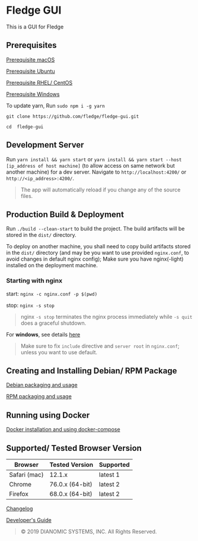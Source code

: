 # Fledge GUI
This is a GUI for Fledge

## Prerequisites

[Prerequisite macOS](docs/prerequisite-macos.md)

[Prerequisite Ubuntu](docs/prerequisite-ubuntu.md)

[Prerequisite RHEL/ CentOS](docs/prerequisite-redhat.md)

[Prerequisite Windows](docs/prerequisite-windows.md)

To update yarn, Run `sudo npm i -g yarn`

`git clone https://github.com/fledge/fledge-gui.git`

`cd  fledge-gui`

## Development Server

Run `yarn install && yarn start` or `yarn install && yarn start --host [ip_address of host machine]` (to allow access on same network but another machine) for a dev server. Navigate to `http://localhost:4200/` or `http://<ip_address>:4200/`. 

> The app will automatically reload if you change any of the source files.

## Production Build & Deployment

Run `./build --clean-start` to build the project. The build artifacts will be stored in the `dist/` directory.

To deploy on another machine, you shall need to copy build artifacts stored in the `dist/` directory (and may be you want to use provided `nginx.conf`, to avoid changes in default nginx config); Make sure you have nginx(-light) installed on the deployment machine.

### Starting with nginx

start: `nginx -c nginx.conf -p $(pwd)`

stop: `nginx -s stop`

> nginx `-s stop` terminates the nginx process immediately while `-s quit` does a graceful shutdown.


For **windows**, see details [here](docs/windows-nginx-deployment-guide.md)

> Make sure to fix `include` directive and `server root` in `nginx.conf`; unless you want to use default.

## Creating and Installing Debian/ RPM Package
[Debian packaging and usage](docs/debian-readme.md)

[RPM packaging and usage](docs/rpm-readme.md)

## Running using Docker 
[Docker installation and using docker-compose](docs/docker-readme.md)

## Supported/ Tested Browser Version
Browser | Tested Version | Supported
--------|-------- |-------
Safari (mac)  | 12.1.x   | latest 1
Chrome  | 76.0.x (64-bit) | latest 2
Firefox | 68.0.x (64-bit) | latest 2


[Changelog](docs/changelog.md)

[Developer's Guide](docs/developers-guide.md)


> &copy; 2019 DIANOMIC SYSTEMS, INC. All Rights Reserved.
